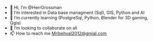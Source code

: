 - 👋 Hi, I’m @HerrGrossman
- 👀 I’m interested in Data base managment (Sql), GIS, Python and AI
- 🌱 I’m currently learning (PostgreSql, Python, Blender for 3D gaming, Qgis)
- 💞️ I’m looking to collaborate on all 
- 📫 How to reach me Mribehval2012@gmial.com

<!---
HerrGrossman/HerrGrossman is a ✨ special ✨ repository because its `README.md` (this file) appears on your GitHub profile.
You can click the Preview link to take a look at your changes.
--->
